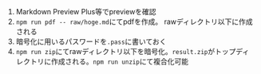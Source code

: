 1. Markdown Preview Plus等でpreviewを確認
2. `npm run pdf -- raw/hoge.md`にてpdfを作成。 rawディレクトリ以下に作成される
3. 暗号化に用いるパスワードを`.pass`に書いておく
4. `npm run zip`にてrawディレクトリ以下を暗号化。`result.zip`がトップディレクトリに作成される。`npm run unzip`にて複合化可能

